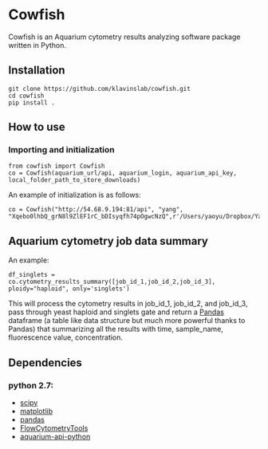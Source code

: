 # Cowfish
Cowfish is an Aquarium cytometry results analyzing software package written in Python.

## Installation

```
git clone https://github.com/klavinslab/cowfish.git
cd cowfish
pip install .
```

## How to use

### Importing and initialization

```
from cowfish import Cowfish
co = Cowfish(aquarium_url/api, aquarium_login, aquarium_api_key, local_folder_path_to_store_downloads)
```

An example of initialization is as follows:

```
co = Cowfish("http://54.68.9.194:81/api", "yang", "Xqebo0lhbQ_grN8l9ZlEF1rC_bDIsyqfh74pOgwcNzQ",r'/Users/yaoyu/Dropbox/Yaoyu_SOSLab_Research/Aquarium_cytometry/')
```

## Aquarium cytometry job data summary

An example:
```
df_singlets = co.cytometry_results_summary([job_id_1,job_id_2,job_id_3], ploidy="haploid", only='singlets')
```
This will process the cytometry results in job_id_1, job_id_2, and job_id_3, pass through yeast haploid and singlets gate and return a [Pandas](http://pandas.pydata.org/) dataframe (a table like data structure but much more powerful thanks to Pandas) that summarizing all the results with time, sample_name, fluorescence value, concentration.

## Dependencies

### python 2.7:

* [scipy](http://www.scipy.org/)
* [matplotlib](http://matplotlib.org/)
* [pandas](http://pandas.pydata.org/)
* [FlowCytometryTools](http://eyurtsev.github.io/FlowCytometryTools/install.html)
* [aquarium-api-python](https://github.com/klavinslab/aquarium-api-python)
